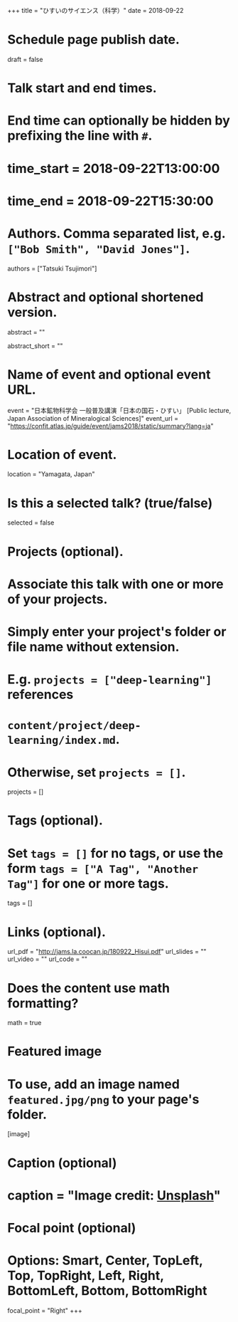 +++
title = "ひすいのサイエンス（科学）"
date = 2018-09-22  

# Schedule page publish date.
draft = false

# Talk start and end times.
#   End time can optionally be hidden by prefixing the line with `#`.
# time_start = 2018-09-22T13:00:00
# time_end = 2018-09-22T15:30:00

# Authors. Comma separated list, e.g. `["Bob Smith", "David Jones"]`.
authors = ["Tatsuki Tsujimori"]

# Abstract and optional shortened version.
abstract = ""

abstract_short = ""

# Name of event and optional event URL.
event = "日本鉱物科学会 一般普及講演「日本の国石・ひすい」 [Public lecture, Japan Association of Mineralogical Sciences]"
event_url = "https://confit.atlas.jp/guide/event/jams2018/static/summary?lang=ja"

# Location of event.
location = "Yamagata, Japan"

# Is this a selected talk? (true/false)
selected = false

# Projects (optional).
#   Associate this talk with one or more of your projects.
#   Simply enter your project's folder or file name without extension.
#   E.g. `projects = ["deep-learning"]` references 
#   `content/project/deep-learning/index.md`.
#   Otherwise, set `projects = []`.
projects = []

# Tags (optional).
#   Set `tags = []` for no tags, or use the form `tags = ["A Tag", "Another Tag"]` for one or more tags.
tags = []

# Links (optional).
url_pdf = "http://jams.la.coocan.jp/180922_Hisui.pdf"
url_slides = ""
url_video = ""
url_code = ""

# Does the content use math formatting?
math = true

# Featured image
# To use, add an image named `featured.jpg/png` to your page's folder. 
[image]
  # Caption (optional)
#  caption = "Image credit: [**Unsplash**](https://unsplash.com/photos/bzdhc5b3Bxs)"

  # Focal point (optional)
  # Options: Smart, Center, TopLeft, Top, TopRight, Left, Right, BottomLeft, Bottom, BottomRight
  focal_point = "Right"
+++
